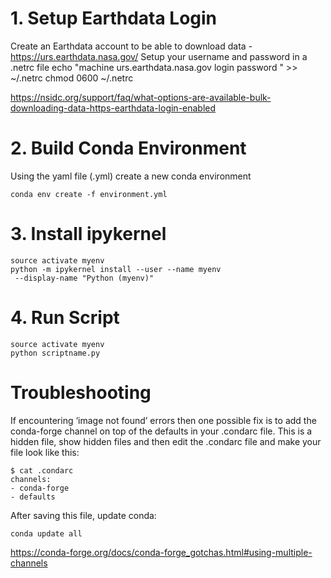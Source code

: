 # 1. Setup Earthdata Login
Create an Earthdata account to be able to download data - https://urs.earthdata.nasa.gov/
Setup your username and password in a .netrc file
	echo "machine urs.earthdata.nasa.gov login <uid> password <password>" >> ~/.netrc
	chmod 0600 ~/.netrc

https://nsidc.org/support/faq/what-options-are-available-bulk-downloading-data-https-earthdata-login-enabled

# 2. Build Conda Environment
Using the yaml file (.yml) create a new conda environment

    conda env create -f environment.yml
# 3. Install ipykernel
	source activate myenv
	python -m ipykernel install --user --name myenv
     --display-name "Python (myenv)"
# 4. Run Script
    source activate myenv
    python scriptname.py
  
# Troubleshooting

If encountering ‘image not found’ errors then one possible fix is to add the
conda-forge channel on top of the defaults in your .condarc file. This is a
hidden file, show hidden files and then edit the .condarc file and
make your file look like this:

    $ cat .condarc
    channels:
    - conda-forge
    - defaults

After saving this file, update conda:

    conda update all

https://conda-forge.org/docs/conda-forge_gotchas.html#using-multiple-channels
